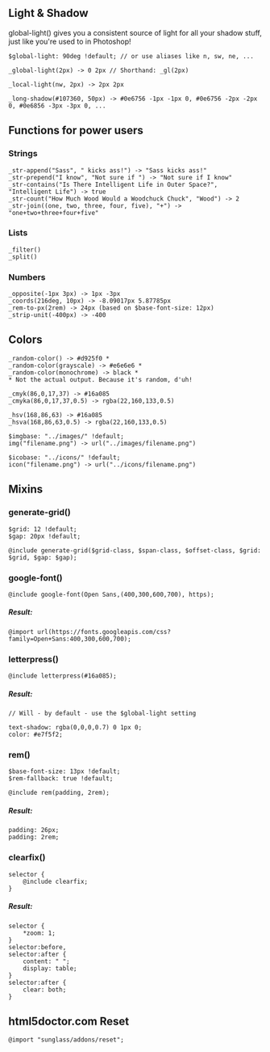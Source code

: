 ## Light & Shadow

global-light() gives you a consistent source of light for all your shadow stuff, just like you're used to in Photoshop!

    $global-light: 90deg !default; // or use aliases like n, sw, ne, ...

    _global-light(2px) -> 0 2px // Shorthand: _gl(2px)

    _local-light(nw, 2px) -> 2px 2px

    _long-shadow(#107360, 50px) -> #0e6756 -1px -1px 0, #0e6756 -2px -2px 0, #0e6856 -3px -3px 0, ...

## Functions for power users

### Strings

    _str-append("Sass", " kicks ass!") -> "Sass kicks ass!"
    _str-prepend("I know", "Not sure if ") -> "Not sure if I know"
    _str-contains("Is There Intelligent Life in Outer Space?", "Intelligent Life") -> true
    _str-count("How Much Wood Would a Woodchuck Chuck", "Wood") -> 2
    _str-join((one, two, three, four, five), "+") -> "one+two+three+four+five"

### Lists

    _filter()
    _split()

### Numbers

    _opposite(-1px 3px) -> 1px -3px
    _coords(216deg, 10px) -> -8.09017px 5.87785px
    _rem-to-px(2rem) -> 24px (based on $base-font-size: 12px)
    _strip-unit(-400px) -> -400

## Colors

    _random-color() -> #d925f0 *
    _random-color(grayscale) -> #e6e6e6 *
    _random-color(monochrome) -> black *
    * Not the actual output. Because it's random, d'uh!

    _cmyk(86,0,17,37) -> #16a085
    _cmyka(86,0,17,37,0.5) -> rgba(22,160,133,0.5)

    _hsv(168,86,63) -> #16a085
    _hsva(168,86,63,0.5) -> rgba(22,160,133,0.5)

    $imgbase: "../images/" !default;
    img("filename.png") -> url("../images/filename.png")

    $icobase: "../icons/" !default;
    icon("filename.png") -> url("../icons/filename.png")

## Mixins

### generate-grid()

    $grid: 12 !default;
    $gap: 20px !default;

    @include generate-grid($grid-class, $span-class, $offset-class, $grid: $grid, $gap: $gap);

### google-font()

    @include google-font(Open Sans,(400,300,600,700), https);

##### Result:

    @import url(https://fonts.googleapis.com/css?family=Open+Sans:400,300,600,700);

### letterpress()

    @include letterpress(#16a085);

##### Result:

    // Will - by default - use the $global-light setting

    text-shadow: rgba(0,0,0,0.7) 0 1px 0;
    color: #e7f5f2;

### rem()

    $base-font-size: 13px !default;
    $rem-fallback: true !default;

    @include rem(padding, 2rem);

##### Result:

    padding: 26px;
    padding: 2rem;

### clearfix()

    selector {
        @include clearfix;
    }

##### Result:

    selector {
        *zoom: 1;
    }
    selector:before,
    selector:after {
        content: " ";
        display: table;
    }
    selector:after {
        clear: both;
    }

## html5doctor.com Reset

    @import "sunglass/addons/reset";
